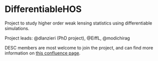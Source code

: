 # DifferentiableHOS
Project to study higher order weak lensing statistics using differentiable simulations.

Project leads: @dlanzieri (PhD project), @EiffL, @modichirag

DESC members are most welcome to join the project, and can find more information on [this confluence page](https://confluence.slac.stanford.edu/display/LSSTDESC/Forecasting+the+power+of+Higher+Order+Weak+Lensing+Statistics+with+automatically+differentiable+simulations).
